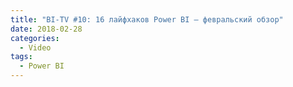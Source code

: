 ```yaml
---
title: "BI-TV #10: 16 лайфхаков Power BI — февральский обзор"
date: 2018-02-28
categories:
  - Video
tags:
  - Power BI
---
```

